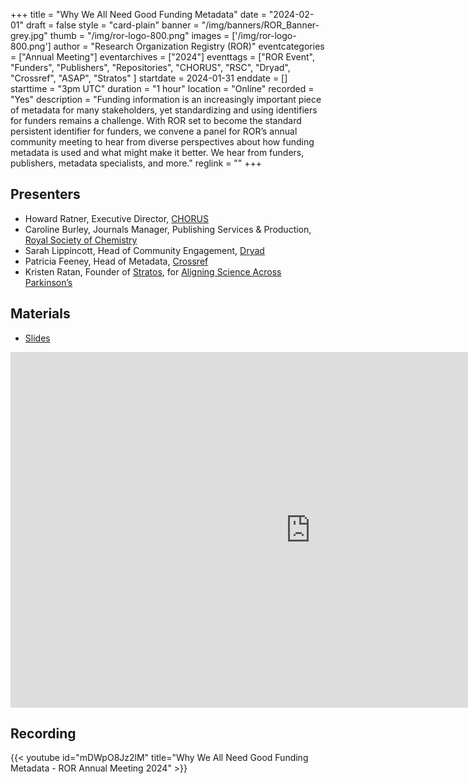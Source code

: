 +++
title = "Why We All Need Good Funding Metadata" 
date = "2024-02-01" 
draft = false 
style = "card-plain" 
banner = "/img/banners/ROR_Banner-grey.jpg" 
thumb = "/img/ror-logo-800.png" 
images = ['/img/ror-logo-800.png']
author = "Research Organization Registry (ROR)" 
eventcategories = ["Annual Meeting"]
eventarchives = ["2024"]
eventtags = ["ROR Event", "Funders", "Publishers", "Repositories", "CHORUS", "RSC", "Dryad", "Crossref", "ASAP", "Stratos" ]
startdate = 2024-01-31
enddate = []
starttime = "3pm UTC"
duration = "1 hour"
location = "Online"
recorded = "Yes"
description = "Funding information is an increasingly important piece of metadata for many stakeholders, yet standardizing and using identifiers for funders remains a challenge. With ROR set to become the standard persistent identifier for funders, we convene a panel for ROR’s annual community meeting to hear from diverse perspectives about how funding metadata is used and what might make it better. We hear from funders, publishers, metadata specialists, and more."
reglink = ""
+++


## Presenters

- Howard Ratner, Executive Director, [CHORUS](https://chorusaccess.org)
- Caroline Burley, Journals Manager, Publishing Services & Production, [Royal Society of Chemistry](https://rsc.org)
- Sarah Lippincott, Head of Community Engagement, [Dryad](https://datadryad.org/)
- Patricia Feeney, Head of Metadata, [Crossref](https://www.crossref.org)
- Kristen Ratan, Founder of [Stratos](https://strategiesos.org/), for [Aligning Science Across Parkinson’s](https://parkinsonsroadmap.org/)

## Materials

- [Slides](https://docs.google.com/presentation/d/e/2PACX-1vR8YlZ3ZjcY725b7bXRhif45h7yaB-iH1tJhfFwMtjrjyedKrgqjqFTxdbuS7_fmiXVMubxz1htrboy/pub?start=false&loop=false&delayms=3000)

<iframe src="https://docs.google.com/presentation/d/e/2PACX-1vR8YlZ3ZjcY725b7bXRhif45h7yaB-iH1tJhfFwMtjrjyedKrgqjqFTxdbuS7_fmiXVMubxz1htrboy/embed?start=false&loop=false&delayms=3000" frameborder="0" width="960" height="569" allowfullscreen="true" mozallowfullscreen="true" webkitallowfullscreen="true"></iframe>

## Recording 

{{< youtube id="mDWpO8Jz2lM" title="Why We All Need Good Funding Metadata - ROR Annual Meeting 2024" >}}
